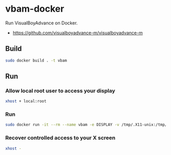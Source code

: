 # vbam-docker
Run VisualBoyAdvance on Docker.

- https://github.com/visualboyadvance-m/visualboyadvance-m

## Build

```sh
sudo docker build . -t vbam
```


## Run

### Allow local root user to access your display
```sh
xhost + local:root
```

### Run
```sh
sudo docker run -it --rm --name vbam -e DISPLAY -v /tmp/.X11-unix:/tmp/.X11-unix vbam visualboyadvance-m
```

### Recover controlled access to your X screen
```sh
xhost -
```
